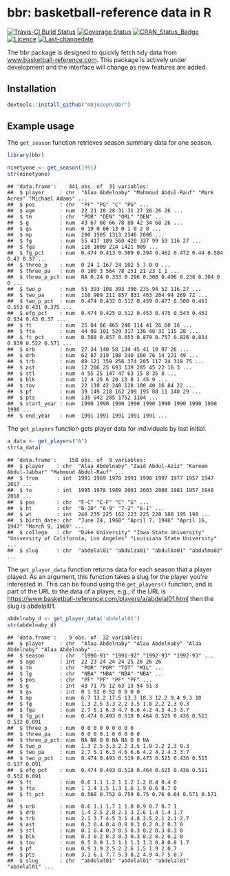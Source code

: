 
bbr: basketball-reference data in R
===================================

[![Travis-CI Build Status](https://travis-ci.org/mbjoseph/bbr.svg?branch=master)](https://travis-ci.org/mbjoseph/bbr) [![Coverage Status](https://img.shields.io/codecov/c/github/mbjoseph/bbr/master.svg)](https://codecov.io/github/mbjoseph/bbr?branch=master) [![CRAN\_Status\_Badge](http://www.r-pkg.org/badges/version/bbr)](https://cran.r-project.org/package=bbr) [![Licence](https://img.shields.io/badge/licence-GPL--3-blue.svg)](https://www.gnu.org/licenses/old-licenses/gpl-3.0.html) [![Last-changedate](https://img.shields.io/badge/last%20change-2018--01--27-brightgreen.svg)](/commits/master)

<!-- README.md is generated from README.Rmd. Please edit that file -->
The bbr package is designed to quickly fetch tidy data from www.basketball-reference.com. This package is actively under development and the interface will change as new features are added.

Installation
------------

``` r
devtools::install_github("mbjoseph/bbr")
```

Example usage
-------------

The `get_season` function retrieves season summary data for one season.

``` r
library(bbr)

ninetyone <- get_season(1991)
str(ninetyone)
```

    ## 'data.frame':    441 obs. of  31 variables:
    ##  $ player     : chr  "Alaa Abdelnaby" "Mahmoud Abdul-Rauf" "Mark Acres" "Michael Adams" ...
    ##  $ pos        : chr  "PF" "PG" "C" "PG" ...
    ##  $ age        : num  22 21 28 28 31 31 27 26 26 26 ...
    ##  $ tm         : chr  "POR" "DEN" "ORL" "DEN" ...
    ##  $ g          : num  43 67 68 66 78 80 42 34 68 26 ...
    ##  $ gs         : num  0 19 0 66 13 0 1 0 2 0 ...
    ##  $ mp         : num  290 1505 1313 2346 2006 ...
    ##  $ fg         : num  55 417 109 560 420 337 99 59 116 27 ...
    ##  $ fga        : num  116 1009 214 1421 909 ...
    ##  $ fg_pct     : num  0.474 0.413 0.509 0.394 0.462 0.472 0.44 0.504 0.43 0.37 ...
    ##  $ three_p    : num  0 24 1 167 24 102 5 7 0 0 ...
    ##  $ three_pa   : num  0 100 3 564 78 251 21 23 1 1 ...
    ##  $ three_p_pct: num  NA 0.24 0.333 0.296 0.308 0.406 0.238 0.304 0 0 ...
    ##  $ two_p      : num  55 393 108 393 396 235 94 52 116 27 ...
    ##  $ two_pa     : num  116 909 211 857 831 463 204 94 269 72 ...
    ##  $ two_p_pct  : num  0.474 0.432 0.512 0.459 0.477 0.508 0.461 0.553 0.431 0.375 ...
    ##  $ efg_pct    : num  0.474 0.425 0.512 0.453 0.475 0.543 0.451 0.534 0.43 0.37 ...
    ##  $ ft         : num  25 84 66 465 240 114 41 26 60 16 ...
    ##  $ fta        : num  44 98 101 529 317 138 48 31 115 28 ...
    ##  $ ft_pct     : num  0.568 0.857 0.653 0.879 0.757 0.826 0.854 0.839 0.522 0.571 ...
    ##  $ orb        : num  27 34 140 58 134 45 41 10 97 26 ...
    ##  $ drb        : num  62 87 219 198 240 160 76 14 221 49 ...
    ##  $ trb        : num  89 121 359 256 374 205 117 24 318 75 ...
    ##  $ ast        : num  12 206 25 693 139 285 45 22 16 3 ...
    ##  $ stl        : num  4 55 25 147 47 63 15 8 35 8 ...
    ##  $ blk        : num  12 4 25 6 20 13 8 1 45 9 ...
    ##  $ tov        : num  22 110 42 240 128 100 40 16 84 22 ...
    ##  $ pf         : num  39 149 218 162 209 195 88 11 140 29 ...
    ##  $ pts        : num  135 942 285 1752 1104 ...
    ##  $ start_year : num  1990 1990 1990 1990 1990 1990 1990 1990 1990 1990 ...
    ##  $ end_year   : num  1991 1991 1991 1991 1991 ...

The `get_players` function gets player data for individuals by last initial.

``` r
a_data <- get_players("A")
str(a_data)
```

    ## 'data.frame':    158 obs. of  9 variables:
    ##  $ player    : chr  "Alaa Abdelnaby" "Zaid Abdul-Aziz" "Kareem Abdul-Jabbar" "Mahmoud Abdul-Rauf" ...
    ##  $ from      : int  1991 1969 1970 1991 1998 1997 1977 1957 1947 2017 ...
    ##  $ to        : int  1995 1978 1989 2001 2003 2008 1981 1957 1948 2018 ...
    ##  $ pos       : chr  "F-C" "C-F" "C" "G" ...
    ##  $ ht        : chr  "6-10" "6-9" "7-2" "6-1" ...
    ##  $ wt        : int  240 235 225 162 223 225 220 180 195 190 ...
    ##  $ birth_date: chr  "June 24, 1968" "April 7, 1946" "April 16, 1947" "March 9, 1969" ...
    ##  $ college   : chr  "Duke University" "Iowa State University" "University of California, Los Angeles" "Louisiana State University" ...
    ##  $ slug      : chr  "abdelal01" "abdulza01" "abdulka01" "abdulma02" ...

The `get_player_data` function returns data for each season that a player played. As an argument, this function takes a slug for the player you're interested in. This can be found using the `get_players()` function, and is part of the URL to the data of a player, e.g., if the URL is <https://www.basketball-reference.com/players/a/abdelal01.html> then the slug is abdelal01.

``` r
abdelnaby_d <- get_player_data('abdelal01')
str(abdelnaby_d)
```

    ## 'data.frame':    9 obs. of  32 variables:
    ##  $ player     : chr  "Alaa Abdelnaby" "Alaa Abdelnaby" "Alaa Abdelnaby" "Alaa Abdelnaby" ...
    ##  $ season     : chr  "1990-91" "1991-92" "1992-93" "1992-93" ...
    ##  $ age        : int  22 23 24 24 24 25 26 26 26
    ##  $ tm         : chr  "POR" "POR" "TOT" "MIL" ...
    ##  $ lg         : chr  "NBA" "NBA" "NBA" "NBA" ...
    ##  $ pos        : chr  "PF" "PF" "PF" "PF" ...
    ##  $ g          : int  43 71 75 12 63 13 54 51 3
    ##  $ gs         : int  0 1 52 0 52 0 0 0 0
    ##  $ mp         : num  6.7 13.2 17.5 13.3 18.3 12.2 9.4 9.3 10
    ##  $ fg         : num  1.3 2.5 3.3 2.2 3.5 1.8 2.2 2.3 0.3
    ##  $ fga        : num  2.7 5.1 6.3 4.7 6.6 4.2 4.3 4.3 3.7
    ##  $ fg_pct     : num  0.474 0.493 0.518 0.464 0.525 0.436 0.511 0.532 0.091
    ##  $ three_p    : num  0 0 0 0 0 0 0 0 0
    ##  $ three_pa   : num  0 0 0 0.1 0 0 0 0 0
    ##  $ three_p_pct: num  NA NA 0 0 NA NA 0 0 NA
    ##  $ two_p      : num  1.3 2.5 3.3 2.2 3.5 1.8 2.2 2.3 0.3
    ##  $ two_pa     : num  2.7 5.1 6.3 4.6 6.6 4.2 4.2 4.3 3.7
    ##  $ two_p_pct  : num  0.474 0.493 0.519 0.473 0.525 0.436 0.515 0.537 0.091
    ##  $ efg_pct    : num  0.474 0.493 0.518 0.464 0.525 0.436 0.511 0.532 0.091
    ##  $ ft         : num  0.6 1.1 1.2 1 1.2 1.2 0.4 0.4 0
    ##  $ fta        : num  1 1.4 1.5 1.3 1.6 1.9 0.6 0.7 0
    ##  $ ft_pct     : num  0.568 0.752 0.759 0.75 0.76 0.64 0.571 0.571 NA
    ##  $ orb        : num  0.6 1.1 1.7 1 1.8 0.9 0.7 0.7 1
    ##  $ drb        : num  1.4 2.5 2.8 2.1 3 2.6 1.4 1.4 1.7
    ##  $ trb        : num  2.1 3.7 4.5 3.1 4.8 3.5 2.1 2.1 2.7
    ##  $ ast        : num  0.3 0.4 0.4 0.8 0.3 0.2 0.2 0.3 0
    ##  $ stl        : num  0.1 0.4 0.3 0.5 0.3 0.2 0.3 0.3 0
    ##  $ blk        : num  0.3 0.2 0.3 0.3 0.3 0.2 0.2 0.2 0
    ##  $ tov        : num  0.5 0.9 1.3 1.1 1.3 1.3 0.8 0.8 1.7
    ##  $ pf         : num  0.9 1.9 2.5 2 2.6 1.5 1.9 2 0.7
    ##  $ pts        : num  3.1 6.1 7.7 5.3 8.2 4.9 4.7 5 0.7
    ##  $ slug       : chr  "abdelal01" "abdelal01" "abdelal01" "abdelal01" ...
